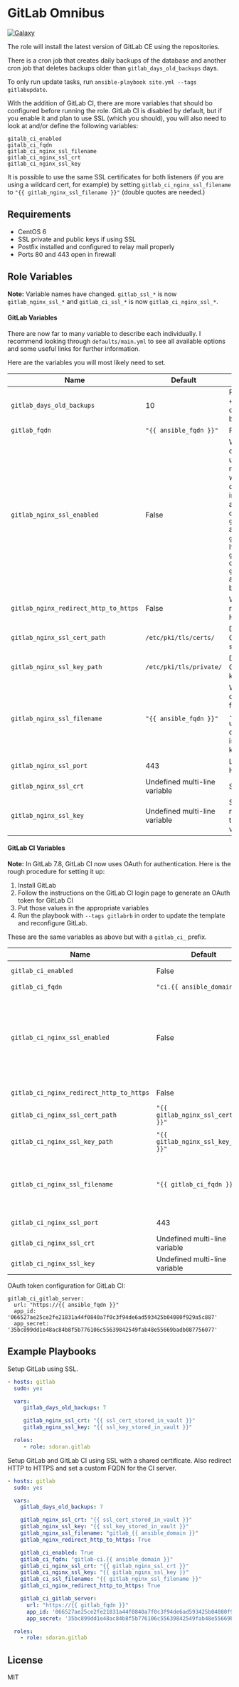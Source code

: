 GitLab Omnibus
========
[![Galaxy](https://img.shields.io/badge/galaxy-sdoran.gitlab-blue.svg?style=flat)](https://galaxy.ansible.com/list#/roles/3269)

The role will install the latest version of GitLab CE using the repositories.

There is a cron job that creates daily backups of the database and another cron job that deletes backups older than `gitlab_days_old_backups` days.

To only run update tasks, run `ansible-playbook site.yml --tags gitlabupdate`.

With the addition of GitLab CI, there are more variables that should bo configured before running the role. GitLab CI is disabled by default, but if you enable it and plan to use SSL (which you should), you will also need to look at and/or define the following variables:

```shell
gitalb_ci_enabled
gitalb_ci_fqdn
gitlab_ci_nginx_ssl_filename
gitlab_ci_nginx_ssl_crt
gitlab_ci_nginx_ssl_key
```

It is possible to use the same SSL certificates for both listeners (if you are using a wildcard cert, for example) by setting `gitlab_ci_nginx_ssl_filename` to `"{{ gitlab_nginx_ssl_filename }}"` (double quotes are needed.)

Requirements
------------

* CentOS 6
* SSL private and public keys if using SSL
* Postfix installed and configured to relay mail properly
* Ports 80 and 443 open in firewall

Role Variables
--------------

**Note:** Variable names have changed. `gitlab_ssl_*` is now `gitlab_nginx_ssl_*` and `gitlab_ci_ssl_*` is now `gitlab_ci_nginx_ssl_*`.

#### GitLab Variables  ####

There are now far to many variable to describe each individually. I recommend looking through `defaults/main.yml` to see all available options and some useful links for further information.

Here are the variables you will most likely need to set.

| Name           | Default                     | Description                |
|----------------|-----------------------------|----------------------------|
|  `gitlab_days_old_backups` | 10 | Passed to `find -time +[n]` in cron job that deletes GitLab backups |
| `gitlab_fqdn` | `"{{ ansible_fqdn }}"` | FQDN of GitLab host |
| `gitlab_nginx_ssl_enabled` | False | Whether or not to configure GitLab to use SSL. This is meant to be used when the SSL certificates are installed using an additional role and not defined inside `gitlab_nginx_ssl_crt` and `gitlab_nginx_ssl_key`. If `gitlab_nginx_ssl_crt` or `gitlab_nginx_ssl_key` are defined, SSL will be enabled |
| `gitlab_nginx_redirect_http_to_https` | False | Whether or not to redirect HTTP to HTTPS. |
| `gitlab_nginx_ssl_cert_path` | `/etc/pki/tls/certs/` | Directory where GitLab SSL certs are stored. |
| `gitlab_nginx_ssl_key_path` | `/etc/pki/tls/private/` | Directory where GitLab SSL certificate keys are stored. |
| `gitlab_nginx_ssl_filename` | `"{{ ansible_fqdn }}"` | What the SSL certificate and key files will be named. A `.crt` extension is used for the public cert, a `.key` extension is used for the private key. |
| `gitlab_nginx_ssl_port` | 443 | Listening port for HTTPS. |
| `gitlab_nginx_ssl_crt` | Undefined multi-line variable | SSL Public certificate. |
| `gitlab_nginx_ssl_key` | Undefined multi-line variable | SSL Private key. I recommend putting this in an ansible vault. |

#### GitLab CI Variables ####

**Note:** In GitLab 7.8, GitLab CI now uses OAuth for authentication. Here is the rough procedure for setting it up:

  1. Install GitLab
  1. Follow the instructions on the GitLab CI login page to generate an OAuth token for GitLab CI
  1. Put those values in the appropriate variables
  1. Run the playbook with `--tags gitlabrb` in order to update the template and reconfigure GitLab.

These are the same variables as above but with a `gitlab_ci_` prefix.

| Name           | Default                     | Description                |
|----------------|-----------------------------|----------------------------|
| `gitlab_ci_enabled` | False | Whether or not to enable GitLab CI. |
| `gitlab_ci_fqdn` | `"ci.{{ ansible_domain }}"` | FQDN of GitLab CI host |
| `gitlab_ci_nginx_ssl_enabled` | False | Whether or not to configure GitLab CI to use SSL. This is meant to be used when the SSL certificates are installed using an additional role and not defined inside `gitlab_ci_nginx_ssl_crt` and `gitlab_ci_nginx_ssl_key`. |
| `gitlab_ci_nginx_redirect_http_to_https` | False | Whether or not to redirect HTTP to HTTPS |
| `gitlab_ci_nginx_ssl_cert_path` | `"{{ gitlab_nginx_ssl_cert_path }}"` | Directory where GitLab CI  SSL certs are stored |
| `gitlab_ci_nginx_ssl_key_path` | `"{{ gitlab_nginx_ssl_key_path }}"` | Directory where GitLab CI SSL certificate keys are stored |
| `gitlab_ci_nginx_ssl_filename` | `"{{ gitlab_ci_fqdn }}"` | Name of GitLab CI certificate files. A `.crt` extension is used for the public cert, a `.key` extension is used for the private key. |
| `gitlab_ci_nginx_ssl_port` | 443 | Listening port for GitLab CI HTTPS |
| `gitlab_ci_nginx_ssl_crt` | Undefined multi-line variable | Public certificate used for GitLab CI server |
| `gitlab_ci_nginx_ssl_key` | Undefined multi-line variable | Private key used for GitLab CI server |

OAuth token configuration for GitLab CI:

    gitlab_ci_gitlab_server:
      url: "https://{{ ansible_fqdn }}"
      app_id: '066527ae25ce2fe21831a44f0840a7f0c3f94de6ad593425b04080f929a5c887'
      app_secret: '35bc899dd1e48ac84b8f5b776106c55639842549fab48e55669badb087756077'

Example Playbooks
----------------
Setup GitLab using SSL.
```yaml
- hosts: gitlab
  sudo: yes

  vars:
     gitlab_days_old_backups: 7

     gitlab_nginx_ssl_crt: "{{ ssl_cert_stored_in_vault }}"
     gitlab_nginx_ssl_key: "{{ ssl_key_stored_in_vault }}"

  roles:
     - role: sdoran.gitlab
```

Setup GitLab and GitLab CI using SSL with a shared certificate. Also redirect HTTP to HTTPS and set a custom FQDN for the CI server.
```yaml
- hosts: gitlab
  sudo: yes

  vars:
    gitlab_days_old_backups: 7

    gitlab_nginx_ssl_crt: "{{ ssl_cert_stored_in_vault }}"
    gitlab_nginx_ssl_key: "{{ ssl_key_stored_in_vault }}"
    gitlab_nginx_ssl_filename: "gitlab_{{ ansible_domain }}"
    gitlab_nginx_redirect_http_to_https: True

    gitlab_ci_enabled: True
    gitlab_ci_fqdn: "gitlab-ci.{{ ansible_domain }}"
    gitlab_ci_nginx_ssl_crt: "{{ gitlab_nginx_ssl_crt }}"
    gitlab_ci_nginx_ssl_key: "{{ gitlab_nginx_ssl_key }}"
    gitlab_ci_ssl_filename: "{{ gitlab_nginx_ssl_filename }}"
    gitlab_ci_nginx_redirect_http_to_https: True

    gitlab_ci_gitlab_server:
      url: "https://{{ gitlab_fqdn }}"
      app_id: '066527ae25ce2fe21831a44f0840a7f0c3f94de6ad593425b04080f929a5c887'
      app_secret: '35bc899dd1e48ac84b8f5b776106c55639842549fab48e55669badb087756077'

  roles:
    - role: sdoran.gitlab
```

License
-------

MIT
